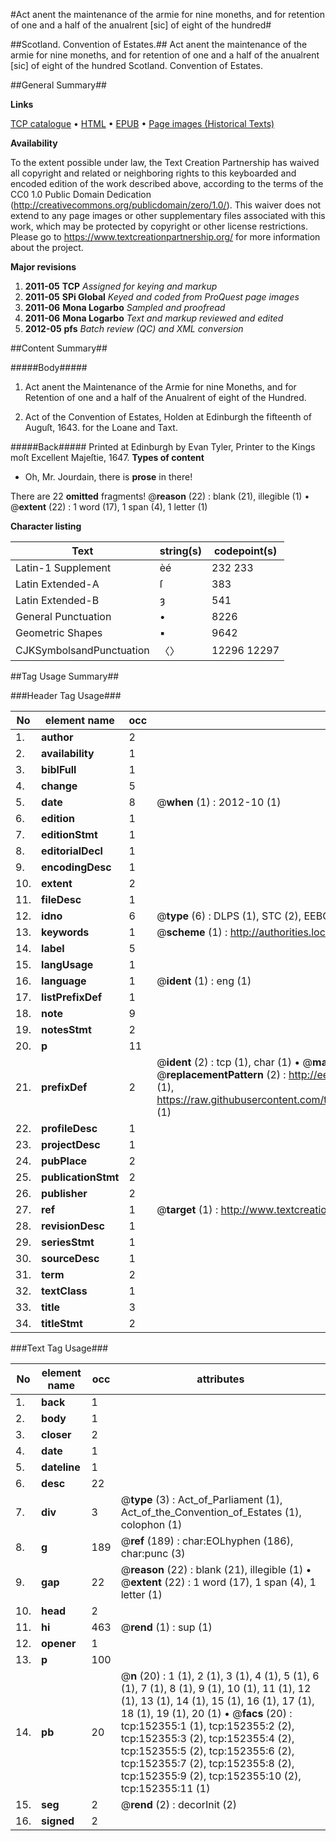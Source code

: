 #Act anent the maintenance of the armie for nine moneths, and for retention of one and a half of the anualrent [sic] of eight of the hundred#

##Scotland. Convention of Estates.##
Act anent the maintenance of the armie for nine moneths, and for retention of one and a half of the anualrent [sic] of eight of the hundred
Scotland. Convention of Estates.

##General Summary##

**Links**

[TCP catalogue](http://www.ota.ox.ac.uk/tcp/)  • 
[HTML](http://tei.it.ox.ac.uk/tcp/Texts-HTML/free/A92/A92475.html)  • 
[EPUB](http://tei.it.ox.ac.uk/tcp/Texts-EPUB/free/A92/A92475.epub) • 
[Page images (Historical Texts)](https://historicaltexts.jisc.ac.uk/eebo-38875501e)

**Availability**

To the extent possible under law, the Text Creation Partnership has waived all copyright and related or neighboring rights to this keyboarded and encoded edition of the work described above, according to the terms of the CC0 1.0 Public Domain Dedication (http://creativecommons.org/publicdomain/zero/1.0/). This waiver does not extend to any page images or other supplementary files associated with this work, which may be protected by copyright or other license restrictions. Please go to https://www.textcreationpartnership.org/ for more information about the project.

**Major revisions**

1. __2011-05__ __TCP__ *Assigned for keying and markup*
1. __2011-05__ __SPi Global__ *Keyed and coded from ProQuest page images*
1. __2011-06__ __Mona Logarbo__ *Sampled and proofread*
1. __2011-06__ __Mona Logarbo__ *Text and markup reviewed and edited*
1. __2012-05__ __pfs__ *Batch review (QC) and XML conversion*

##Content Summary##

#####Body#####

1. Act anent the Maintenance of the Armie for nine Moneths, and for Retention of one and a half of the Anualrent of eight of the Hundred.

1. Act of the Convention of Estates, Holden at Edinburgh the fifteenth of Auguſt, 1643. for the Loane and Taxt.

#####Back#####
Printed at Edinburgh by Evan Tyler, Printer to the Kings moſt Excellent Majeſtie, 1647.
**Types of content**

  * Oh, Mr. Jourdain, there is **prose** in there!

There are 22 **omitted** fragments! 
 @__reason__ (22) : blank (21), illegible (1)  •  @__extent__ (22) : 1 word (17), 1 span (4), 1 letter (1)

**Character listing**


|Text|string(s)|codepoint(s)|
|---|---|---|
|Latin-1 Supplement|èé|232 233|
|Latin Extended-A|ſ|383|
|Latin Extended-B|ȝ|541|
|General Punctuation|•|8226|
|Geometric Shapes|▪|9642|
|CJKSymbolsandPunctuation|〈〉|12296 12297|

##Tag Usage Summary##

###Header Tag Usage###

|No|element name|occ|attributes|
|---|---|---|---|
|1.|__author__|2||
|2.|__availability__|1||
|3.|__biblFull__|1||
|4.|__change__|5||
|5.|__date__|8| @__when__ (1) : 2012-10 (1)|
|6.|__edition__|1||
|7.|__editionStmt__|1||
|8.|__editorialDecl__|1||
|9.|__encodingDesc__|1||
|10.|__extent__|2||
|11.|__fileDesc__|1||
|12.|__idno__|6| @__type__ (6) : DLPS (1), STC (2), EEBO-CITATION (1), OCLC (1), VID (1)|
|13.|__keywords__|1| @__scheme__ (1) : http://authorities.loc.gov/ (1)|
|14.|__label__|5||
|15.|__langUsage__|1||
|16.|__language__|1| @__ident__ (1) : eng (1)|
|17.|__listPrefixDef__|1||
|18.|__note__|9||
|19.|__notesStmt__|2||
|20.|__p__|11||
|21.|__prefixDef__|2| @__ident__ (2) : tcp (1), char (1)  •  @__matchPattern__ (2) : ([0-9\-]+):([0-9IVX]+) (1), (.+) (1)  •  @__replacementPattern__ (2) : http://eebo.chadwyck.com/downloadtiff?vid=$1&page=$2 (1), https://raw.githubusercontent.com/textcreationpartnership/Texts/master/tcpchars.xml#$1 (1)|
|22.|__profileDesc__|1||
|23.|__projectDesc__|1||
|24.|__pubPlace__|2||
|25.|__publicationStmt__|2||
|26.|__publisher__|2||
|27.|__ref__|1| @__target__ (1) : http://www.textcreationpartnership.org/docs/. (1)|
|28.|__revisionDesc__|1||
|29.|__seriesStmt__|1||
|30.|__sourceDesc__|1||
|31.|__term__|2||
|32.|__textClass__|1||
|33.|__title__|3||
|34.|__titleStmt__|2||


###Text Tag Usage###

|No|element name|occ|attributes|
|---|---|---|---|
|1.|__back__|1||
|2.|__body__|1||
|3.|__closer__|2||
|4.|__date__|1||
|5.|__dateline__|1||
|6.|__desc__|22||
|7.|__div__|3| @__type__ (3) : Act_of_Parliament (1), Act_of_the_Convention_of_Estates (1), colophon (1)|
|8.|__g__|189| @__ref__ (189) : char:EOLhyphen (186), char:punc (3)|
|9.|__gap__|22| @__reason__ (22) : blank (21), illegible (1)  •  @__extent__ (22) : 1 word (17), 1 span (4), 1 letter (1)|
|10.|__head__|2||
|11.|__hi__|463| @__rend__ (1) : sup (1)|
|12.|__opener__|1||
|13.|__p__|100||
|14.|__pb__|20| @__n__ (20) : 1 (1), 2 (1), 3 (1), 4 (1), 5 (1), 6 (1), 7 (1), 8 (1), 9 (1), 10 (1), 11 (1), 12 (1), 13 (1), 14 (1), 15 (1), 16 (1), 17 (1), 18 (1), 19 (1), 20 (1)  •  @__facs__ (20) : tcp:152355:1 (1), tcp:152355:2 (2), tcp:152355:3 (2), tcp:152355:4 (2), tcp:152355:5 (2), tcp:152355:6 (2), tcp:152355:7 (2), tcp:152355:8 (2), tcp:152355:9 (2), tcp:152355:10 (2), tcp:152355:11 (1)|
|15.|__seg__|2| @__rend__ (2) : decorInit (2)|
|16.|__signed__|2||
